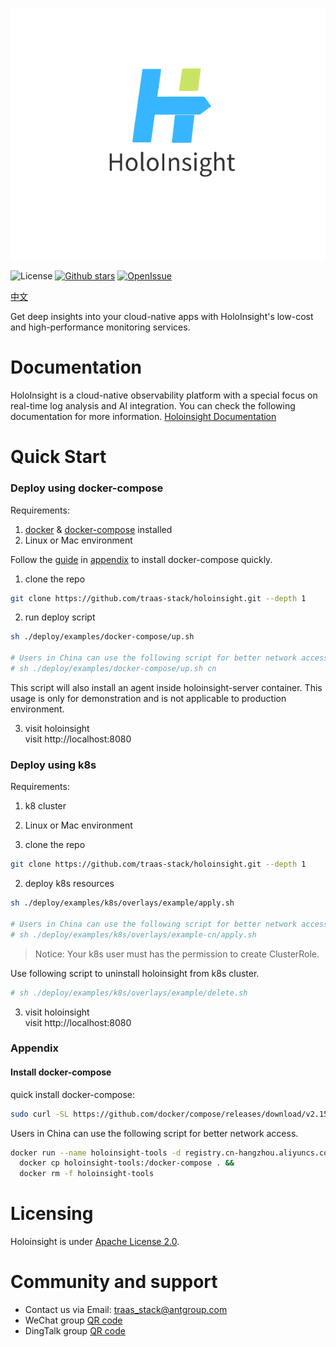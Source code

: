 <p align="center">
  <img src="https://github.com/traas-stack/holoinsight/blob/main/docs/logo/logo.png" alt="HoloInsight">
</p>

![License](https://img.shields.io/badge/license-Apache--2.0-green.svg)
[![Github stars](https://img.shields.io/github/stars/traas-stack/holoinsight?style=flat-square])](https://github.com/traas-stack/holoinsight)
[![OpenIssue](https://img.shields.io/github/issues/traas-stack/holoinsight)](https://github.com/traas-stack/holoinsight/issues)

[中文](./README-CN.md)

Get deep insights into your cloud-native apps with HoloInsight's low-cost and high-performance monitoring services.

# Documentation
HoloInsight is a cloud-native observability platform with a special focus on real-time log analysis and AI integration. You can check the following documentation for more information.
[Holoinsight Documentation](https://github.com/traas-stack/holoinsight-docs)

# Quick Start

### Deploy using docker-compose
Requirements:
1. [docker](https://docs.docker.com/engine/install/) & [docker-compose](https://docs.docker.com/compose/install/other/) installed
2. Linux or Mac environment 


Follow the [guide](#install-docker-compose) in [appendix](#appendix) to install docker-compose quickly.


1. clone the repo
```bash
git clone https://github.com/traas-stack/holoinsight.git --depth 1 
```

2. run deploy script
```bash
sh ./deploy/examples/docker-compose/up.sh
 
# Users in China can use the following script for better network access.
# sh ./deploy/examples/docker-compose/up.sh cn
``` 
This script will also install an agent inside holoinsight-server container. This usage is only for demonstration and is not applicable to production environment.

3. visit holoinsight  
visit http://localhost:8080

### Deploy using k8s
Requirements:
1. k8 cluster
2. Linux or Mac environment


1. clone the repo
```bash
git clone https://github.com/traas-stack/holoinsight.git --depth 1 
```

2. deploy k8s resources
```bash
sh ./deploy/examples/k8s/overlays/example/apply.sh

# Users in China can use the following script for better network access.
# sh ./deploy/examples/k8s/overlays/example-cn/apply.sh 
```
> Notice: Your k8s user must has the permission to create ClusterRole.

Use following script to uninstall holoinsight from k8s cluster.
```bash
# sh ./deploy/examples/k8s/overlays/example/delete.sh
```

3. visit holoinsight  
   visit http://localhost:8080

### Appendix
#### Install docker-compose
quick install docker-compose:
```bash
sudo curl -SL https://github.com/docker/compose/releases/download/v2.15.1/docker-compose-linux-x86_64 -o /usr/local/bin/docker-compose && sudo chmod a+x /usr/local/bin/docker-compose
```

Users in China can use the following script for better network access.
```bash
docker run --name holoinsight-tools -d registry.cn-hangzhou.aliyuncs.com/holoinsight-examples/tools:latest && \
  docker cp holoinsight-tools:/docker-compose . &&
  docker rm -f holoinsight-tools
```

# Licensing
Holoinsight is under [Apache License 2.0](https://github.com/traas-stack/holoinsight/blob/main/LICENSE).

# Community and support
- Contact us via Email: traas_stack@antgroup.com
- WeChat group [QR code](https://github.com/traas-stack/community/blob/main/holoinsight/groups/wechat-qrcode.jpg)
- DingTalk group [QR code](https://github.com/traas-stack/community/blob/main/holoinsight/groups/dingtalk-qrcode.jpg)
